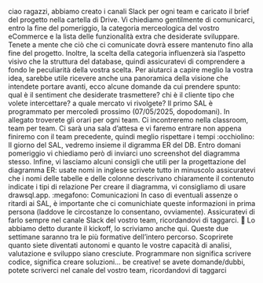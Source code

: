 ciao ragazzi,
abbiamo creato i canali Slack per ogni team e caricato il brief del progetto nella cartella di Drive.
Vi chiediamo gentilmente di comunicarci, entro la fine del pomeriggio, la categoria merceologica del vostro eCommerce e la lista delle funzionalità extra che desiderate sviluppare.
Tenete a mente che ciò che ci comunicate dovrà essere mantenuto fino alla fine del progetto.
Inoltre, la scelta della categoria influenzerà sia l’aspetto visivo che la struttura del database, quindi assicuratevi di comprendere a fondo le peculiarità della vostra scelta.
Per aiutarci a capire meglio la vostra idea, sarebbe utile ricevere anche una panoramica della visione che intendete portare avanti, ecco alcune domande da cui prendere spunto:
qual è il sentiment che desiderate trasmettere?
chi è il cliente tipo che volete intercettare?
a quale mercato vi rivolgete?
Il primo SAL è programmato per mercoledì prossimo (07/05/2025, dopodomani).
In allegato troverete gli orari per ogni team.
Ci incontreremo nella classroom, team per team.
Ci sarà una sala d’attesa e vi faremo entrare non appena finiremo con il team precedente, quindi meglio rispettare i tempi :occhiolino:
Il giorno del SAL, vedremo insieme il digramma ER del DB.
Entro domani pomeriggio vi chiediamo  però di inviarci uno screenshot del diagramma stesso.
Infine, vi lasciamo alcuni consigli che utili per la progettazione del diagramma ER:
usate nomi in inglese
scrivete tutto in minuscolo
assicuratevi che i nomi delle tabelle e delle colonne descrivano chiaramente il contenuto
indicate i tipi di relazione
Per creare il diagramma, vi consigliamo di usare drawsql.app.
:megafono: Comunicazioni
In caso di eventuali assenze o ritardi ai SAL, è importante che ci comunichiate queste informazioni in prima persona (laddove le circostanze lo consentano, ovviamente).
Assicuratevi di farlo sempre nel canale Slack del vostro team, ricordandovi di taggarci.
**🚀** Lo abbiamo detto durante il kickoff, lo scriviamo anche qui.
Queste due settimane saranno tra le più formative dell’intero percorso.
Scoprirete quanto siete diventati autonomi e quanto le vostre capacità di analisi, valutazione e sviluppo siano cresciute.
Programmare non significa scrivere codice, significa creare soluzioni… be creative!
se avete domande/dubbi, potete scriverci nel canale del vostro team, ricordandovi di taggarci